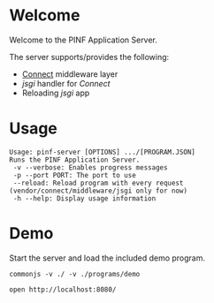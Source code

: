 Welcome
=======

Welcome to the PINF Application Server.

The server supports/provides the following:

  * [Connect](https://github.com/senchalabs/connect) middleware layer
  * *jsgi* handler for *Connect*
  * Reloading *jsgi* app

Usage
=====

    Usage: pinf-server [OPTIONS] .../[PROGRAM.JSON]
    Runs the PINF Application Server.
     -v --verbose: Enables progress messages
     -p --port PORT: The port to use
     --reload: Reload program with every request (vendor/connect/middleware/jsgi only for now)
     -h --help: Display usage information

Demo
====

Start the server and load the included demo program.

    commonjs -v ./ -v ./programs/demo
    
    open http://localhost:8080/
